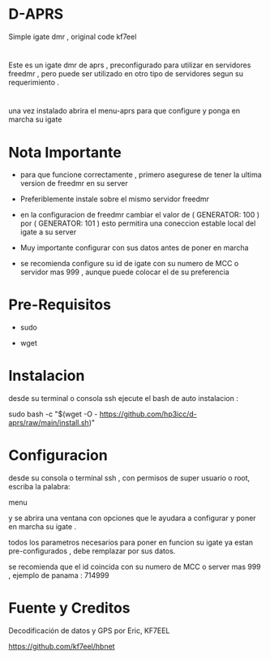 # D-APRS
Simple igate dmr , original code kf7eel

#

Este es un igate dmr de aprs , preconfigurado para utilizar en servidores freedmr , pero puede ser utilizado en otro tipo de servidores segun su requerimiento .

#

una vez instalado abrira el menu-aprs para que configure y ponga en marcha su igate 

# Nota Importante

* para que funcione correctamente , primero asegurese de tener la ultima version de freedmr en su server

* Preferiblemente instale sobre el mismo servidor freedmr 

* en la configuracion de freedmr cambiar el valor de ( GENERATOR: 100 ) por ( GENERATOR: 101 ) esto permitira una coneccion estable local del igate a su server

* Muy importante configurar con sus datos antes de poner en marcha

* se recomienda configure su  id de igate con su numero de MCC o servidor mas 999 , aunque puede colocar el de su preferencia

#

# Pre-Requisitos

* sudo

* wget

#

# Instalacion

desde su terminal o consola ssh ejecute el bash de auto instalacion :

sudo bash -c "$(wget -O - https://github.com/hp3icc/d-aprs/raw/main/install.sh)"

#

# Configuracion

desde su consola o terminal ssh , con permisos de super usuario o root,  escriba la palabra:  

menu 

y se abrira una ventana con opciones que le ayudara a configurar y poner en marcha su igate .

todos los parametros necesarios para poner en funcion su igate ya estan pre-configurados , debe remplazar por sus datos.

se recomienda que el id coincida con su numero de MCC o server mas 999 , ejemplo de panama : 714999

#

# Fuente y Creditos

Decodificación de datos y GPS por Eric, KF7EEL

https://github.com/kf7eel/hbnet

